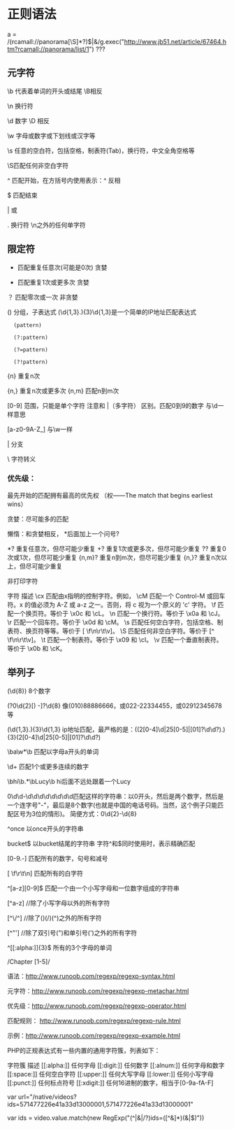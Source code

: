 # 正则语法

a = /(rcamall:\/\/panorama[\S]*?)$|&/g.exec("http://www.jb51.net/article/67464.htm?rcamall://panorama/list/1")  ???



## 元字符

\b  代表着单词的开头或结尾    \B相反

\n 换行符

\d 数字  \D 相反

\w 字母或数字或下划线或汉字等

\s  任意的空白符，包括空格，制表符(Tab)，换行符，中文全角空格等  

\S匹配任何非空白字符


^  匹配开始，在方括号内使用表示：^  反相

$   匹配结束

|    或

.    换行符 \n之外的任何单字符




## 限定符

 *  匹配重复任意次(可能是0次)  贪婪

+  匹配重复1次或更多次           贪婪

？ 匹配零次或一次                   非贪婪



() 分组，子表达式  (\d{1,3}\.){3}\d{1,3}是一个简单的IP地址匹配表达式

      (pattern)   

      (?:pattern)

      (?=pattern)

      (?!pattern)

{n} 重复n次


{n,}	重复n次或更多次
{n,m} 匹配n到m次



[0-9] 范围，只能是单个字符  注意和 |（多字符） 区别。匹配0到9的数字 与\d一样意思

[a-z0-9A-Z_]  与\w一样  

|   分支

\   字符转义



### 优先级：

最先开始的匹配拥有最高的优先权 （权——The match that begins earliest wins）

贪婪：尽可能多的匹配

懒惰：和贪婪相反， *后面加上一个问号?


*?	重复任意次，但尽可能少重复
+?	重复1次或更多次，但尽可能少重复
??	重复0次或1次，但尽可能少重复
{n,m}?	重复n到m次，但尽可能少重复
{n,}?	重复n次以上，但尽可能少重复






非打印字符

字符	描述
\cx	匹配由x指明的控制字符。例如， \cM 匹配一个 Control-M 或回车符。x 的值必须为 A-Z 或 a-z 之一。否则，将 c 视为一个原义的 'c' 字符。
\f	匹配一个换页符。等价于 \x0c 和 \cL。
\n	匹配一个换行符。等价于 \x0a 和 \cJ。
\r	匹配一个回车符。等价于 \x0d 和 \cM。
\s	匹配任何空白字符，包括空格、制表符、换页符等等。等价于 [ \f\n\r\t\v]。
\S	匹配任何非空白字符。等价于 [^ \f\n\r\t\v]。
\t	匹配一个制表符。等价于 \x09 和 \cI。
\v	匹配一个垂直制表符。等价于 \x0b 和 \cK。





## 举列子

(\d{8})  8个数字

\(?0\d{2}[) -]?\d{8}   像(010)88886666，或022-22334455，或02912345678等

(\d{1,3}\.){3}\d{1,3}  ip地址匹配，最严格的是：((2[0-4]\d|25[0-5]|[01]?\d\d?)\.){3}(2[0-4]\d|25[0-5]|[01]?\d\d?)

\ba\w*\b  匹配以字母a开头的单词

\d+  匹配1个或更多连续的数字

\bhi\b.*\bLucy\b    hi后面不远处跟着一个Lucy

0\d\d-\d\d\d\d\d\d\d\d匹配这样的字符串：以0开头，然后是两个数字，然后是一个连字号"-"，最后是8个数字(也就是中国的电话号码。当然，这个例子只能匹配区号为3位的情形)。 简便方式：0\d{2}-\d{8}


^once    以once开头的字符串

bucket$  以bucket结尾的字符串  字符^和$同时使用时，表示精确匹配

[0-9\.\-] 匹配所有的数字，句号和减号

[ \f\r\t\n] 匹配所有的白字符

^[a-z][0-9]$ 匹配一个由一个小写字母和一位数字组成的字符串

[^a-z] //除了小写字母以外的所有字符

[^\\\/\^] //除了(\)(/)(^)之外的所有字符

[^\"\'] //除了双引号(")和单引号(')之外的所有字符

^[[:alpha:]]{3}$	所有的3个字母的单词

/Chapter [1-5]/









语法：http://www.runoob.com/regexp/regexp-syntax.html

元字符：http://www.runoob.com/regexp/regexp-metachar.html

优先级：http://www.runoob.com/regexp/regexp-operator.html

匹配规则： http://www.runoob.com/regexp/regexp-rule.html

示例：http://www.runoob.com/regexp/regexp-example.html









PHP的正规表达式有一些内置的通用字符簇，列表如下：

字符簇	描述
[[:alpha:]]	任何字母
[[:digit:]]	任何数字
[[:alnum:]]	任何字母和数字
[[:space:]]	任何空白字符
[[:upper:]]	任何大写字母
[[:lower:]]	任何小写字母
[[:punct:]]	任何标点符号
[[:xdigit:]]	任何16进制的数字，相当于[0-9a-fA-F]


var url="/native/videos?ids=571477226e41a33d13000001,571477226e41a33d13000001"

var ids = video.value.match(new RegExp("(^|&|/?)ids=([^&]*)(&|$)"))
